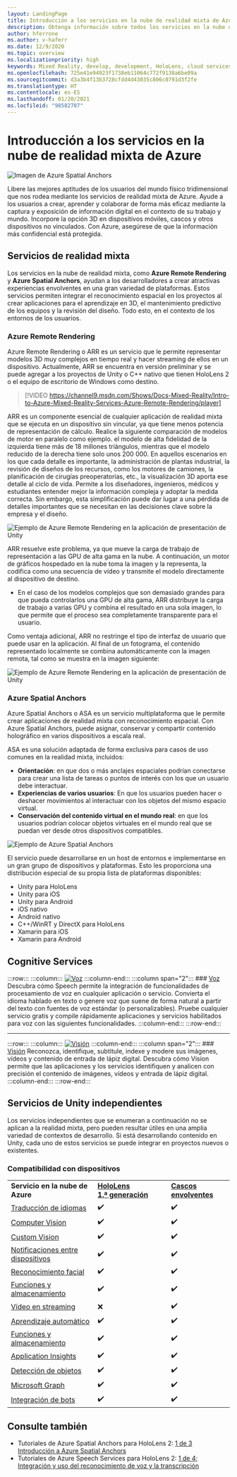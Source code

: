 ```yaml
---
layout: LandingPage
title: Introducción a los servicios en la nube de realidad mixta de Azure
description: Obtenga información sobre todos los servicios en la nube de Azure Mixed Reality que puede integrar en sus aplicaciones de Unity o Unreal.
author: hferrone
ms.author: v-haferr
ms.date: 12/9/2020
ms.topic: overview
ms.localizationpriority: high
keywords: Mixed Reality, develop, development, HoloLens, cloud services, Azure, remote rendering, spatial anchors, cognitive services, cognition, unity, machine learning, speech translation, computer vision, Microsoft Graph
ms.openlocfilehash: 725e41e94923f1738eb11064c772f9138a6be09a
ms.sourcegitcommit: d3a3b4f13b3728cfdd4d43035c806c0791d3f2fe
ms.translationtype: HT
ms.contentlocale: es-ES
ms.lasthandoff: 01/20/2021
ms.locfileid: "98582707"
---
```

# <a name="azure-mixed-reality-cloud-services-overview"></a>Introducción a los servicios en la nube de realidad mixta de Azure

![ Imagen de Azure Spatial Anchors](../design/images/AzureSpatialAnchors.jpg)

Libere las mejores aptitudes de los usuarios del mundo físico tridimensional que nos rodea mediante los servicios de realidad mixta de Azure. Ayude a los usuarios a crear, aprender y colaborar de forma más eficaz mediante la captura y exposición de información digital en el contexto de su trabajo y mundo. Incorpore la opción 3D en dispositivos móviles, cascos y otros dispositivos no vinculados. Con Azure, asegúrese de que la información más confidencial está protegida.

## <a name="mixed-reality-services"></a>Servicios de realidad mixta

Los servicios en la nube de realidad mixta, como **Azure Remote Rendering** y **Azure Spatial Anchors**, ayudan a los desarrolladores a crear atractivas experiencias envolventes en una gran variedad de plataformas. Estos servicios permiten integrar el reconocimiento espacial en los proyectos al crear aplicaciones para el aprendizaje en 3D, el mantenimiento predictivo de los equipos y la revisión del diseño. Todo esto, en el contexto de los entornos de los usuarios.

### <a name="azure-remote-rendering"></a>Azure Remote Rendering
Azure Remote Rendering o ARR es un servicio que le permite representar modelos 3D muy complejos en tiempo real y hacer streaming de ellos en un dispositivo. Actualmente, ARR se encuentra en versión preliminar y se puede agregar a los proyectos de Unity o C++ nativo que tienen HoloLens 2 o el equipo de escritorio de Windows como destino.

> [!VIDEO https://channel9.msdn.com/Shows/Docs-Mixed-Reality/Intro-to-Azure-Mixed-Reality-Services-Azure-Remote-Rendering/player]

ARR es un componente esencial de cualquier aplicación de realidad mixta que se ejecuta en un dispositivo sin vincular, ya que tiene menos potencia de representación de cálculo. Realice la siguiente comparación de modelos de motor en paralelo como ejemplo. el modelo de alta fidelidad de la izquierda tiene más de 18 millones triángulos, mientras que el modelo reducido de la derecha tiene solo unos 200 000. En aquellos escenarios en los que cada detalle es importante, la administración de plantas industrial, la revisión de diseños de los recursos, como los motores de camiones, la planificación de cirugías preoperatorias, etc., la visualización 3D aporta ese detalle al ciclo de vida. Permite a los diseñadores, ingenieros, médicos y estudiantes entender mejor la información compleja y adoptar la medida correcta. Sin embargo, esta simplificación puede dar lugar a una pérdida de detalles importantes que se necesitan en las decisiones clave sobre la empresa y el diseño.

![Ejemplo de Azure Remote Rendering en la aplicación de presentación de Unity](images/arr-engine.png)

ARR resuelve este problema, ya que mueve la carga de trabajo de representación a las GPU de alta gama en la nube. A continuación, un motor de gráficos hospedado en la nube toma la imagen y la representa, la codifica como una secuencia de vídeo y transmite el modelo directamente al dispositivo de destino. 

* En el caso de los modelos complejos que son demasiado grandes para que pueda controlarlos una GPU de alta gama, ARR distribuye la carga de trabajo a varias GPU y combina el resultado en una sola imagen, lo que permite que el proceso sea completamente transparente para el usuario. 

Como ventaja adicional, ARR no restringe el tipo de interfaz de usuario que puede usar en la aplicación. Al final de un fotograma, el contenido representado localmente se combina automáticamente con la imagen remota, tal como se muestra en la imagen siguiente:

![Ejemplo de Azure Remote Rendering en la aplicación de presentación de Unity](images/showcase-app.png)

### <a name="azure-spatial-anchors"></a>Azure Spatial Anchors
Azure Spatial Anchors o ASA es un servicio multiplataforma que le permite crear aplicaciones de realidad mixta con reconocimiento espacial. Con Azure Spatial Anchors, puede asignar, conservar y compartir contenido holográfico en varios dispositivos a escala real. 

ASA es una solución adaptada de forma exclusiva para casos de uso comunes en la realidad mixta, incluidos:
* **Orientación**: en que dos o más anclajes espaciales podrían conectarse para crear una lista de tareas o puntos de interés con los que un usuario debe interactuar.
* **Experiencias de varios usuarios**: En que los usuarios pueden hacer o deshacer movimientos al interactuar con los objetos del mismo espacio virtual.
* **Conservación del contenido virtual en el mundo real**: en que los usuarios podrían colocar objetos virtuales en el mundo real que se puedan ver desde otros dispositivos compatibles.

![Ejemplo de Azure Spatial Anchors](images/persistence.gif)

El servicio puede desarrollarse en un host de entornos e implementarse en un gran grupo de dispositivos y plataformas. Esto les proporciona una distribución especial de su propia lista de plataformas disponibles:
* Unity para HoloLens
* Unity para iOS
* Unity para Android
* iOS nativo
* Android nativo
* C++/WinRT y DirectX para HoloLens
* Xamarin para iOS
* Xamarin para Android

## <a name="cognitive-services"></a>Cognitive Services

:::row:::
    :::column:::
       [![Voz](../whats-new/images/speech.jpg)](/azure/cognitive-services/speech-service/)
    :::column-end:::
    :::column span="2":::
        ### <a name="speech"></a>[Voz](/azure/cognitive-services/speech-service/)
        Descubra cómo Speech permite la integración de funcionalidades de procesamiento de voz en cualquier aplicación o servicio. Convierta el idioma hablado en texto o genere voz que suene de forma natural a partir del texto con fuentes de voz estándar (o personalizables). Pruebe cualquier servicio gratis y compile rápidamente aplicaciones y servicios habilitados para voz con las siguientes funcionalidades.
    :::column-end:::
:::row-end:::

---

:::row:::
    :::column:::
       [![Visión](../whats-new/images/vision.jpg)](/azure/cognitive-services/computer-vision/)
    :::column-end:::
    :::column span="2":::
        ### <a name="vision"></a>[Visión](/azure/cognitive-services/computer-vision/)
        Reconozca, identifique, subtitule, indexe y modere sus imágenes, vídeos y contenido de entrada de lápiz digital. Descubra cómo Vision permite que las aplicaciones y los servicios identifiquen y analicen con precisión el contenido de imágenes, vídeos y entrada de lápiz digital.
    :::column-end:::
:::row-end:::


## <a name="standalone-unity-services"></a>Servicios de Unity independientes

Los servicios independientes que se enumeran a continuación no se aplican a la realidad mixta, pero pueden resultar útiles en una amplia variedad de contextos de desarrollo. Si está desarrollando contenido en Unity, cada uno de estos servicios se puede integrar en proyectos nuevos o existentes.

### <a name="device-support"></a>Compatibilidad con dispositivos
<table>
    <tr>
        <td><strong>Servicio en la nube de Azure</strong></td>
        <td><a href="/hololens/hololens1-hardware"><strong>HoloLens 1.ª generación</strong></a></td>
        <td><a href="../discover/immersive-headset-hardware-details.md"><strong>Cascos envolventes</strong></a></td>
    </tr>
     <tr>
        <td><a href="unity/tutorials/mr-azure-301.md">Traducción de idiomas</a></td>
        <td>✔️</td>
        <td>✔️</td>
    </tr>
    <tr>
        <td><a href="unity/tutorials/mr-azure-302.md">Computer Vision</a></td>
        <td>✔️</td>
        <td>✔️</td>
    </tr>
    <tr>
        <td><a href="unity/tutorials/mr-azure-302b.md">Custom Vision</a></td>
        <td>✔️</td>
        <td>✔️</td>
    </tr>
    <tr>
        <td><a href="unity/tutorials/mr-azure-303.md">Notificaciones entre dispositivos</a></td>
        <td>✔️</td>
        <td>✔️</td>
    </tr>
    <tr>
        <td><a href="unity/tutorials/mr-azure-304.md">Reconocimiento facial</a></td>
        <td>✔️</td>
        <td>✔️</td>
    </tr>
    <tr>
        <td><a href="unity/tutorials/mr-azure-305.md">Funciones y almacenamiento</a></td>
        <td>✔️</td>
        <td>✔️</td>
    </tr>
    <tr>
        <td><a href="unity/tutorials/mr-azure-306.md">Vídeo en streaming</a></td>
        <td>❌</td>
        <td>✔️</td>
    </tr>
    <tr>
        <td><a href="unity/tutorials/mr-azure-307.md">Aprendizaje automático</a></td>
        <td>✔️</td>
        <td>✔️</td>
    </tr>
    <tr>
        <td><a href="unity/tutorials/mr-azure-308.md"mr-azure-308.md">Funciones y almacenamiento</a></td>
        <td>✔️</td>
        <td>✔️</td>
    </tr>
    <tr>
        <td><a href="unity/tutorials/mr-azure-309.md">Application Insights</a></td>
        <td>✔️</td>
        <td>✔️</td>
    </tr>
    <tr>
        <td><a href="unity/tutorials/mr-azure-310.md">Detección de objetos</a></td>
        <td>✔️</td>
        <td>✔️</td>
    </tr>
    <tr>
        <td><a href="unity/tutorials/mr-azure-311.md">Microsoft Graph</a></td>
        <td>✔️</td>
        <td>✔️</td>
    </tr>
    <tr>
        <td><a href="unity/tutorials/mr-azure-312.md">Integración de bots</a></td>
        <td>✔️</td>
        <td>✔️</td>
    </tr>
</table>

## <a name="see-also"></a>Consulte también

* Tutoriales de Azure Spatial Anchors para HoloLens 2: [1 de 3 Introducción a Azure Spatial Anchors](./unity/tutorials/mr-learning-asa-02.md)
* Tutoriales de Azure Speech Services para HoloLens 2: [1 de 4; Integración y uso del reconocimiento de voz y la transcripción](../develop/unity/tutorials/mrlearning-speechSDK-ch1.md)